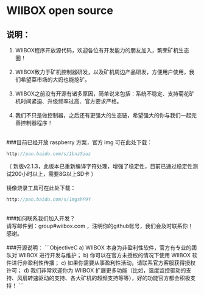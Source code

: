 WIIBOX open source
==============================
说明：
------------------------------
1. WIIBOX程序开放源代码，欢迎各位有开发能力的朋友加入，繁荣矿机生态圈！<br/><br/>
2. WIIBOX致力于矿机控制器研发，以及矿机周边产品研发，方便用户使用，我们希望菜市场的大妈也能挖矿。<br/><br/>
3. WIIBOX之前没有开源有诸多原因，简单说来包括：系统不稳定、支持菊花矿机时间紧迫、升级频率过高、官方要求严格。<br/><br/>
4. 我们不只是做控制器，之后还有更强大的生态链，希望强大的你与我们一起完善控制器程序！<br/><br/>

###目前已经开放 raspberry 方案，官方 img 可在此处下载：<br/>
```ObjectiveC
http://pan.baidu.com/s/1bnzSiuz
```
（ 新版v2.1.3，此版本已重新编译字符处理，增强了稳定性，目前已通过稳定性测试200小时以上，需要8G以上SD卡 ）<br/>
<br/>
   镜像烧录工具可在此处下载：<br/>
```ObjectiveC
http://pan.baidu.com/s/1mgshP9Y
```
<br/>
###如何联系我们加入开发？<br/>
请写邮件到：group#wiibox.com ，注明你的github帐号，我们会及时联系你！感谢。<br/><br/>
###开源说明：
```ObjectiveC
a) WIIBOX 本身为非盈利性软件，官方有专业的团队对 WIIBOX 进行开发与维护；
b) 你可以在官方未授权的情况下使用 WIIBOX 软件进行非盈利性传播；
c) 如果你需要从事盈利性活动，请联系官方客服获得授权许可；
d) 我们非常欢迎你为 WIIBOX 扩展更多功能（比如，温度监控驱动的支持、风扇转速驱动的支持、各大矿机的超频支持等等），好的功能官方都会积极支持！
```

